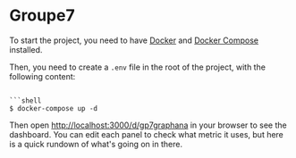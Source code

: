 # Groupe7

To start the project, you need to have [Docker](https://www.docker.com/) and [Docker Compose](https://docs.docker.com/compose/) installed.

Then, you need to create a `.env` file in the root of the project, with the following content:

```shell

```shell
$ docker-compose up -d
```

Then open [http://localhost:3000/d/gp7graphana](http://localhost:3000/d/gp7graphana) in your browser to see the dashboard. You can edit each panel to check what metric it uses, but here is a quick rundown of what's going on in there.